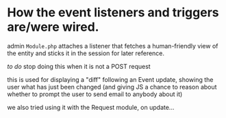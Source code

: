 
# How the event listeners and triggers are/were wired.

admin `Module.php` attaches a listener that fetches a human-friendly view
of the entity and sticks it in the session for later reference.

*to do* stop doing this when it is not a POST request

this is used for displaying a "diff" following an Event update, showing the user
what has just been changed (and giving JS a chance to reason about whether to
prompt the user to send email to anybody about it)

we also tried using it with the Request module, on update...
